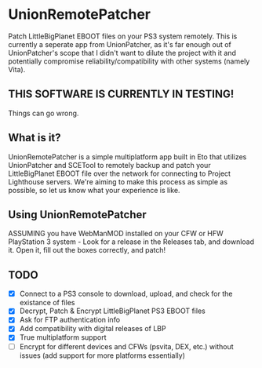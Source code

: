 # UnionRemotePatcher
 Patch LittleBigPlanet EBOOT files on your PS3 system remotely. This is currently a seperate app from UnionPatcher, as it's far enough out of UnionPatcher's scope that I didn't want to dilute the project with it and potentially compromise reliability/compatibility with other systems (namely Vita).

## THIS SOFTWARE IS CURRENTLY IN TESTING!
Things can go wrong. 

## What is it?
UnionRemotePatcher is a simple multiplatform app built in Eto that utilizes UnionPatcher and SCETool to remotely backup and patch your LittleBigPlanet EBOOT file over the network for connecting to Project Lighthouse servers. We're aiming to make this process as simple as possible, so let us know what your experience is like.

## Using UnionRemotePatcher
ASSUMING you have WebManMOD installed on your CFW or HFW PlayStation 3 system -
Look for a release in the Releases tab, and download it. Open it, fill out the boxes correctly, and patch!

## TODO
- [x] Connect to a PS3 console to download, upload, and check for the existance of files
- [x] Decrypt, Patch & Encrypt LittleBigPlanet PS3 EBOOT files 
- [x] Ask for FTP authentication info
- [x] Add compatibility with digital releases of LBP
- [x] True multiplatform support
- [ ] Encrypt for different devices and CFWs (psvita, DEX, etc.) without issues (add support for more platforms essentially)
